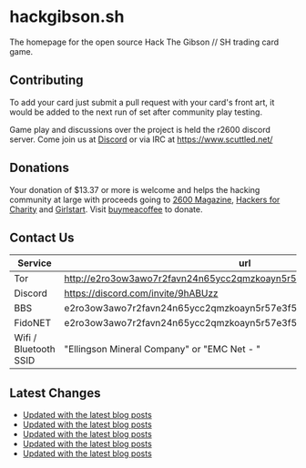 # hackgibson.sh
The homepage for the open source Hack The Gibson // SH trading card game.


## Contributing

To add your card just submit a pull request with your card's front art, it would be added to the next run of set after community play testing.

Game play and discussions over the project is held the r2600 discord server. Come join us at [Discord](https://discord.com/invite/9hABUzz) or via IRC at https://www.scuttled.net/


## Donations

Your donation of $13.37 or more is welcome and helps the hacking community at large with proceeds going to [2600 Magazine](https://2600.com/), [Hackers for Charity](https://hackersforcharity.org) and [Girlstart](https://girlstart.org).  Visit [buymeacoffee](https://www.buymeacoffee.com/hackgibson.sh) to donate.


## Contact Us

Service | url
-|-
Tor | http://e2ro3ow3awo7r2favn24n65ycc2qmzkoayn5r57e3f56nvjwdcgg32ad.onion
Discord | https://discord.com/invite/9hABUzz
BBS | e2ro3ow3awo7r2favn24n65ycc2qmzkoayn5r57e3f56nvjwdcgg32ad.onion:23
FidoNET | e2ro3ow3awo7r2favn24n65ycc2qmzkoayn5r57e3f56nvjwdcgg32ad.onion:24554
Wifi / Bluetooth SSID | "Ellingson Mineral Company" or "EMC Net - <fidonet address>"

## Latest Changes
<!-- BLOG-POST-LIST:START -->
- [Updated with the latest blog posts](https://github.com/DFW2600/hackgibson.sh/commit/29c58572756dbbe9c5d6542205551e0a44bc5cc5)
- [Updated with the latest blog posts](https://github.com/DFW2600/hackgibson.sh/commit/e48d73957f6bcba06e1295862da953d7585603ee)
- [Updated with the latest blog posts](https://github.com/DFW2600/hackgibson.sh/commit/fb8641a9ff7f857e26f58cc3958ded8cebab3cfb)
- [Updated with the latest blog posts](https://github.com/DFW2600/hackgibson.sh/commit/d075cb179442df0cc82baf6f55aa59b6e5f1d97f)
- [Updated with the latest blog posts](https://github.com/DFW2600/hackgibson.sh/commit/bae77335c35a985604e145ff5e2ce87776ea0e27)
<!-- BLOG-POST-LIST:END -->
